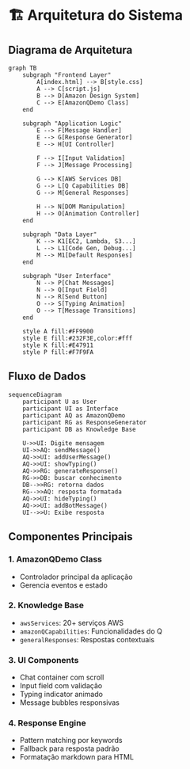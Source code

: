 # 🏗️ Arquitetura do Sistema

## Diagrama de Arquitetura

```mermaid
graph TB
    subgraph "Frontend Layer"
        A[index.html] --> B[style.css]
        A --> C[script.js]
        B --> D[Amazon Design System]
        C --> E[AmazonQDemo Class]
    end
    
    subgraph "Application Logic"
        E --> F[Message Handler]
        E --> G[Response Generator]
        E --> H[UI Controller]
        
        F --> I[Input Validation]
        F --> J[Message Processing]
        
        G --> K[AWS Services DB]
        G --> L[Q Capabilities DB]
        G --> M[General Responses]
        
        H --> N[DOM Manipulation]
        H --> O[Animation Controller]
    end
    
    subgraph "Data Layer"
        K --> K1[EC2, Lambda, S3...]
        L --> L1[Code Gen, Debug...]
        M --> M1[Default Responses]
    end
    
    subgraph "User Interface"
        N --> P[Chat Messages]
        N --> Q[Input Field]
        N --> R[Send Button]
        O --> S[Typing Animation]
        O --> T[Message Transitions]
    end
    
    style A fill:#FF9900
    style E fill:#232F3E,color:#fff
    style K fill:#E47911
    style P fill:#F7F9FA
```

## Fluxo de Dados

```mermaid
sequenceDiagram
    participant U as User
    participant UI as Interface
    participant AQ as AmazonQDemo
    participant RG as ResponseGenerator
    participant DB as Knowledge Base
    
    U->>UI: Digite mensagem
    UI->>AQ: sendMessage()
    AQ->>UI: addUserMessage()
    AQ->>UI: showTyping()
    AQ->>RG: generateResponse()
    RG->>DB: buscar conhecimento
    DB-->>RG: retorna dados
    RG-->>AQ: resposta formatada
    AQ->>UI: hideTyping()
    AQ->>UI: addBotMessage()
    UI-->>U: Exibe resposta
```

## Componentes Principais

### 1. **AmazonQDemo Class**
- Controlador principal da aplicação
- Gerencia eventos e estado

### 2. **Knowledge Base**
- `awsServices`: 20+ serviços AWS
- `amazonQCapabilities`: Funcionalidades do Q
- `generalResponses`: Respostas contextuais

### 3. **UI Components**
- Chat container com scroll
- Input field com validação
- Typing indicator animado
- Message bubbles responsivas

### 4. **Response Engine**
- Pattern matching por keywords
- Fallback para resposta padrão
- Formatação markdown para HTML
